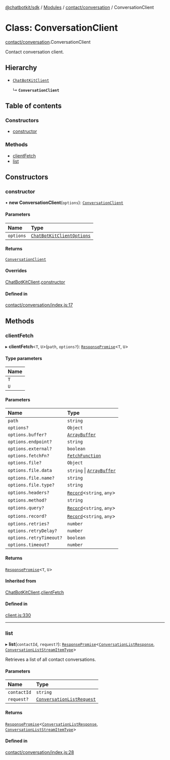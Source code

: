 [@chatbotkit/sdk](../README.md) / [Modules](../modules.md) / [contact/conversation](../modules/contact_conversation.md) / ConversationClient

# Class: ConversationClient

[contact/conversation](../modules/contact_conversation.md).ConversationClient

Contact conversation client.

## Hierarchy

- [`ChatBotKitClient`](client.ChatBotKitClient.md)

  ↳ **`ConversationClient`**

## Table of contents

### Constructors

- [constructor](contact_conversation.ConversationClient.md#constructor)

### Methods

- [clientFetch](contact_conversation.ConversationClient.md#clientfetch)
- [list](contact_conversation.ConversationClient.md#list)

## Constructors

### constructor

• **new ConversationClient**(`options`): [`ConversationClient`](contact_conversation.ConversationClient.md)

#### Parameters

| Name | Type |
| :------ | :------ |
| `options` | [`ChatBotKitClientOptions`](../interfaces/client.ChatBotKitClientOptions.md) |

#### Returns

[`ConversationClient`](contact_conversation.ConversationClient.md)

#### Overrides

[ChatBotKitClient](client.ChatBotKitClient.md).[constructor](client.ChatBotKitClient.md#constructor)

#### Defined in

[contact/conversation/index.js:17](https://github.com/chatbotkit/node-sdk/blob/main/packages/sdk/src/contact/conversation/index.js#L17)

## Methods

### clientFetch

▸ **clientFetch**\<`T`, `U`\>(`path`, `options?`): [`ResponsePromise`](client.ResponsePromise.md)\<`T`, `U`\>

#### Type parameters

| Name |
| :------ |
| `T` |
| `U` |

#### Parameters

| Name | Type |
| :------ | :------ |
| `path` | `string` |
| `options?` | `Object` |
| `options.buffer?` | [`ArrayBuffer`]( https://developer.mozilla.org/docs/Web/JavaScript/Reference/Global_Objects/ArrayBuffer ) |
| `options.endpoint?` | `string` |
| `options.external?` | `boolean` |
| `options.fetchFn?` | [`FetchFunction`](../modules/client.md#fetchfunction) |
| `options.file?` | `Object` |
| `options.file.data` | `string` \| [`ArrayBuffer`]( https://developer.mozilla.org/docs/Web/JavaScript/Reference/Global_Objects/ArrayBuffer ) |
| `options.file.name?` | `string` |
| `options.file.type?` | `string` |
| `options.headers?` | [`Record`]( https://www.typescriptlang.org/docs/handbook/utility-types.html#recordkeys-type )\<`string`, `any`\> |
| `options.method?` | `string` |
| `options.query?` | [`Record`]( https://www.typescriptlang.org/docs/handbook/utility-types.html#recordkeys-type )\<`string`, `any`\> |
| `options.record?` | [`Record`]( https://www.typescriptlang.org/docs/handbook/utility-types.html#recordkeys-type )\<`string`, `any`\> |
| `options.retries?` | `number` |
| `options.retryDelay?` | `number` |
| `options.retryTimeout?` | `boolean` |
| `options.timeout?` | `number` |

#### Returns

[`ResponsePromise`](client.ResponsePromise.md)\<`T`, `U`\>

#### Inherited from

[ChatBotKitClient](client.ChatBotKitClient.md).[clientFetch](client.ChatBotKitClient.md#clientfetch)

#### Defined in

[client.js:330](https://github.com/chatbotkit/node-sdk/blob/main/packages/sdk/src/client.js#L330)

___

### list

▸ **list**(`contactId`, `request?`): [`ResponsePromise`](client.ResponsePromise.md)\<[`ConversationListResponse`](../modules/contact_conversation_v1.md#conversationlistresponse), [`ConversationListStreamItemType`](../modules/contact_conversation_v1.md#conversationliststreamitemtype)\>

Retrieves a list of all contact conversations.

#### Parameters

| Name | Type |
| :------ | :------ |
| `contactId` | `string` |
| `request?` | [`ConversationListRequest`](../modules/contact_conversation_v1.md#conversationlistrequest) |

#### Returns

[`ResponsePromise`](client.ResponsePromise.md)\<[`ConversationListResponse`](../modules/contact_conversation_v1.md#conversationlistresponse), [`ConversationListStreamItemType`](../modules/contact_conversation_v1.md#conversationliststreamitemtype)\>

#### Defined in

[contact/conversation/index.js:28](https://github.com/chatbotkit/node-sdk/blob/main/packages/sdk/src/contact/conversation/index.js#L28)
